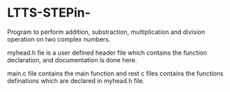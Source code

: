 # LTTS-STEPin-
Program to perform addition, substraction, multiplication and division operation on two complex numbers.

myhead.h fie is a user defined header file which contains the function declaration, and documentation is done here.

main.c file contains the main function and rest c files contains the functions definations which are declared in myhead.h file.

